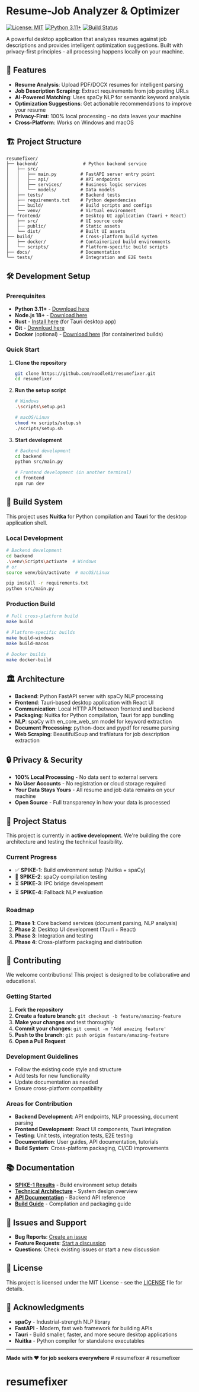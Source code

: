 # Resume-Job Analyzer & Optimizer

[![License: MIT](https://img.shields.io/badge/License-MIT-yellow.svg)](https://opensource.org/licenses/MIT)
[![Python 3.11+](https://img.shields.io/badge/python-3.11+-blue.svg)](https://www.python.org/downloads/)
[![Build Status](https://img.shields.io/badge/build-passing-brightgreen.svg)]()

A powerful desktop application that analyzes resumes against job descriptions and provides intelligent optimization suggestions. Built with privacy-first principles - all processing happens locally on your machine.

## 🚀 Features

- **Resume Analysis**: Upload PDF/DOCX resumes for intelligent parsing
- **Job Description Scraping**: Extract requirements from job posting URLs
- **AI-Powered Matching**: Uses spaCy NLP for semantic keyword analysis
- **Optimization Suggestions**: Get actionable recommendations to improve your resume
- **Privacy-First**: 100% local processing - no data leaves your machine
- **Cross-Platform**: Works on Windows and macOS

## 🏗️ Project Structure

```
resumefixer/
├── backend/                 # Python backend service
│   ├── src/
│   │   ├── main.py         # FastAPI server entry point
│   │   ├── api/            # API endpoints
│   │   ├── services/       # Business logic services
│   │   └── models/         # Data models
│   ├── tests/              # Backend tests
│   ├── requirements.txt    # Python dependencies
│   ├── build/              # Build scripts and configs
│   └── venv/               # Virtual environment
├── frontend/               # Desktop UI application (Tauri + React)
│   ├── src/                # UI source code
│   ├── public/             # Static assets
│   └── dist/               # Built UI assets
├── build/                  # Cross-platform build system
│   ├── docker/             # Containerized build environments
│   └── scripts/            # Platform-specific build scripts
├── docs/                   # Documentation
└── tests/                  # Integration and E2E tests
```

## 🛠️ Development Setup

### Prerequisites

- **Python 3.11+** - [Download here](https://www.python.org/downloads/)
- **Node.js 18+** - [Download here](https://nodejs.org/)
- **Rust** - [Install here](https://rustup.rs/) (for Tauri desktop app)
- **Git** - [Download here](https://git-scm.com/)
- **Docker** (optional) - [Download here](https://www.docker.com/) (for containerized builds)

### Quick Start

1. **Clone the repository**
   ```bash
   git clone https://github.com/noodleA1/resumefixer.git
   cd resumefixer
   ```

2. **Run the setup script**
   ```bash
   # Windows
   .\scripts\setup.ps1

   # macOS/Linux
   chmod +x scripts/setup.sh
   ./scripts/setup.sh
   ```

3. **Start development**
   ```bash
   # Backend development
   cd backend
   python src/main.py

   # Frontend development (in another terminal)
   cd frontend
   npm run dev
   ```

## 🔧 Build System

This project uses **Nuitka** for Python compilation and **Tauri** for the desktop application shell.

### Local Development

```bash
# Backend development
cd backend
.\venv\Scripts\activate  # Windows
# or
source venv/bin/activate  # macOS/Linux

pip install -r requirements.txt
python src/main.py
```

### Production Build

```bash
# Full cross-platform build
make build

# Platform-specific builds
make build-windows
make build-macos

# Docker builds
make docker-build
```

## 🏛️ Architecture

- **Backend**: Python FastAPI server with spaCy NLP processing
- **Frontend**: Tauri-based desktop application with React UI
- **Communication**: Local HTTP API between frontend and backend
- **Packaging**: Nuitka for Python compilation, Tauri for app bundling
- **NLP**: spaCy with en_core_web_sm model for keyword extraction
- **Document Processing**: python-docx and pypdf for resume parsing
- **Web Scraping**: BeautifulSoup and trafilatura for job description extraction

## 🔒 Privacy & Security

- **100% Local Processing** - No data sent to external servers
- **No User Accounts** - No registration or cloud storage required
- **Your Data Stays Yours** - All resume and job data remains on your machine
- **Open Source** - Full transparency in how your data is processed

## 🚦 Project Status

This project is currently in **active development**. We're building the core architecture and testing the technical feasibility.

### Current Progress

- ✅ **SPIKE-1**: Build environment setup (Nuitka + spaCy)
- 🔄 **SPIKE-2**: spaCy compilation testing
- ⏳ **SPIKE-3**: IPC bridge development
- ⏳ **SPIKE-4**: Fallback NLP evaluation

### Roadmap

1. **Phase 1**: Core backend services (document parsing, NLP analysis)
2. **Phase 2**: Desktop UI development (Tauri + React)
3. **Phase 3**: Integration and testing
4. **Phase 4**: Cross-platform packaging and distribution

## 🤝 Contributing

We welcome contributions! This project is designed to be collaborative and educational.

### Getting Started

1. **Fork the repository**
2. **Create a feature branch**: `git checkout -b feature/amazing-feature`
3. **Make your changes** and test thoroughly
4. **Commit your changes**: `git commit -m 'Add amazing feature'`
5. **Push to the branch**: `git push origin feature/amazing-feature`
6. **Open a Pull Request**

### Development Guidelines

- Follow the existing code style and structure
- Add tests for new functionality
- Update documentation as needed
- Ensure cross-platform compatibility

### Areas for Contribution

- **Backend Development**: API endpoints, NLP processing, document parsing
- **Frontend Development**: React UI components, Tauri integration
- **Testing**: Unit tests, integration tests, E2E testing
- **Documentation**: User guides, API documentation, tutorials
- **Build System**: Cross-platform packaging, CI/CD improvements

## 📚 Documentation

- **[SPIKE-1 Results](SPIKE-1-RESULTS.md)** - Build environment setup details
- **[Technical Architecture](docs/architecture.md)** - System design overview
- **[API Documentation](docs/api.md)** - Backend API reference
- **[Build Guide](docs/build.md)** - Compilation and packaging guide

## 🐛 Issues and Support

- **Bug Reports**: [Create an issue](https://github.com/yourusername/resumefixer/issues)
- **Feature Requests**: [Start a discussion](https://github.com/yourusername/resumefixer/discussions)
- **Questions**: Check existing issues or start a new discussion

## 📄 License

This project is licensed under the MIT License - see the [LICENSE](LICENSE) file for details.

## 🙏 Acknowledgments

- **spaCy** - Industrial-strength NLP library
- **FastAPI** - Modern, fast web framework for building APIs
- **Tauri** - Build smaller, faster, and more secure desktop applications
- **Nuitka** - Python compiler for standalone executables

---

**Made with ❤️ for job seekers everywhere**
#   r e s u m e f i x e r  
 # resumefixer
# resumefixer

